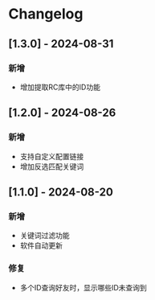 # Changelog

## [1.3.0] - 2024-08-31
### 新增
- 增加提取RC库中的ID功能

## [1.2.0] - 2024-08-26
### 新增
- 支持自定义配置链接
- 增加反选匹配关键词

## [1.1.0] - 2024-08-20
### 新增
- 关键词过滤功能
- 软件自动更新

### 修复
- 多个ID查询好友时，显示哪些ID未查询到